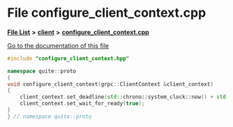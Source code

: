 

# File configure\_client\_context.cpp

[**File List**](files.md) **>** [**client**](dir_5522d6aca5c3fb454e911c5582f2e576.md) **>** [**configure\_client\_context.cpp**](configure__client__context_8cpp.md)

[Go to the documentation of this file](configure__client__context_8cpp.md)


```C++
#include "configure_client_context.hpp"

namespace quite::proto
{
void configure_client_context(grpc::ClientContext &client_context)
{
    client_context.set_deadline(std::chrono::system_clock::now() + std::chrono::seconds{10});
    client_context.set_wait_for_ready(true);
}
} // namespace quite::proto
```


